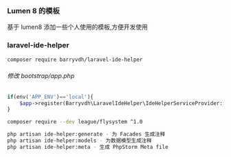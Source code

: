 ### Lumen 8 的模板

基于 lumen8 添加一些个人使用的模板,方便开发使用

### laravel-ide-helper

```bash
composer require barryvdh/laravel-ide-helper
```
###### 修改 bootstrap/app.php
```php
if(env('APP_ENV')=='local'){
    $app->register(Barryvdh\LaravelIdeHelper\IdeHelperServiceProvider::class);
}
```
```bash
composer require --dev league/flysystem ^1.0

php artisan ide-helper:generate - 为 Facades 生成注释
php artisan ide-helper:models - 为数据模型生成注释
php artisan ide-helper:meta - 生成 PhpStorm Meta file

```
